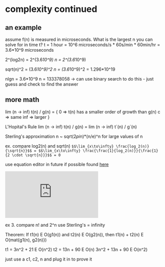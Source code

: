 # complexity continued

## an example

assume f(n) is measured in microseconds. What is the largest n you can solve for in time t?
t = 1 hour = 10^6 microseconds/s * 60s/min * 60min/hr = 3.6*10^9 microseconds

2^(log2n) = 2^(3.6*10^9)
        n = 2^(3.6*10^9)

sqrt(n)^2 = (3.6*10^9)^2
        n = (3.6*10^9)^2 = 1.296*10^19

nlgn = 3.6*10^9
   n = 133378058
-> can use binary search to do this - just guess and check to find the answer

## more math

lim (n -> inf) t(n) / g(n) = { 0 => t(n) has a smaller order of growth than g(n)
                               c =>            same
                               inf =>          larger }

L'Hopital's Rule
lim (n -> inf) t(n) / g(n) = lim (n -> inf) t\`(n) / g\`(n)

Sterling's approximation
n ~ sqrt(2*pi*n)*(n/e)^n for large values of n

ex. compare log2(n) and sqrt(n)
`$$\lim_{x\to\infty} \frac{log_2(n)}{\sqrt{n}}$$ = $$\lim_{x\to\infty} \frac{\frac{1}{log_2(n)}}{\frac{1}{2 \cdot \sqrt{n}}}$$ = 0`

use equation editor in future if possible found [here](https://www.codecogs.com/latex/eqneditor.php)

![equation](https://latex.codecogs.com/svg.latex?%24%24%5Clim_%7Bx%5Cto%5Cinfty%7D%20%5Cfrac%7Blog_2%28n%29%7D%7B%5Csqrt%7Bn%7D%7D%24%24%20%3D%20%24%24%5Clim_%7Bx%5Cto%5Cinfty%7D%20%5Cfrac%7B%5Cfrac%7B1%7D%7Blog_2%28n%29%7D%7D%7B%5Cfrac%7B1%7D%7B2%20%5Ccdot%20%5Csqrt%7Bn%7D%7D%7D%24%24%20%3D%200)

ex 3. compare n! and 2^n
use Sterling's = infinity

Theorem: If t1(n) E O(g1(n)) and t2(n) E O(g2(n)), then t1(n) + t2(n) E O(mat{g1(n), g2(n)})

t1 = 3n^2 + 21 E O(n^2)
t2 = 13n + 90 E O(n)
3n^2 + 13n + 90 E O(n^2)

just use a c1, c2, n and plug it in to prove it
